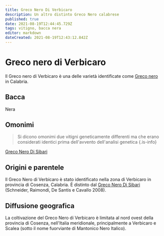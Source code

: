 ```yaml
---
title: Greco Nero Di Verbicaro
description: Un altro distinto Greco Nero calabrese
published: true
date: 2021-08-19T12:44:45.729Z
tags: vitigno, bacca nera
editor: markdown
dateCreated: 2021-08-19T12:43:12.842Z
---
```


# Greco nero di Verbicaro

Il Greco nero di Verbicaro è una delle varietà identificate come [Greco nero](/vitigni/bacca-nera/greco-nero) in Calabria.

## Bacca
Nera


## Omonimi
> Si dicono omonimi due vitigni geneticamente differenti ma che erano considerati identici prima dell'avvento dell'analisi genetica
{.is-info}

[Greco Nero Di Sibari](/vitigni/bacca-nera/greco-nero-di-sibari)

## Origini e parentele
Il Greco Nero di Verbicaro è stato identificato nella zona di Verbicaro in provincia di Cosenza, Calabria. È distinto dal [Greco Nero Di Sibari](/vitigni/bacca-nera/greco-nero-di-sibari) (Schneider, Raimondi, De Santis e Cavallo 2008).

## Diffusione geografica
La coltivazione del Greco Nero di Verbicaro è limitata al nord ovest della provincia di Cosenza, nell'Italia meridionale, principalmente a Verbicaro e Scalea (sotto il nome fuorviante di Mantonico Nero Italico).